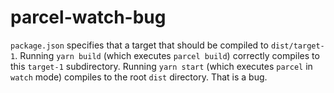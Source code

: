 # parcel-watch-bug

`package.json` specifies that a target that should be compiled to `dist/target-1`. Running `yarn build` (which executes `parcel build`) correctly compiles to this `target-1` subdirectory. Running `yarn start` (which executes `parcel` in `watch` mode) compiles to the root `dist` directory. That is a bug.
